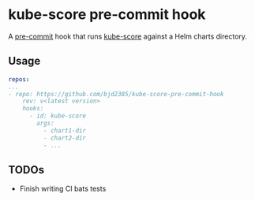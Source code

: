 # kube-score pre-commit hook

A [pre-commit](https://pre-commit.com/) hook that runs [kube-score](https://kube-score.com/) against a Helm charts directory.

## Usage

```yaml
repos:
...
- repo: https://github.com/bjd2385/kube-score-pre-commit-hook
    rev: v<latest version>
    hooks:
      - id: kube-score
        args:
          - chart1-dir
          - chart2-dir
          - ...
```

## TODOs

- Finish writing CI bats tests

